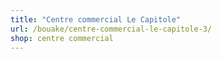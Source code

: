 ```yaml
---
title: "Centre commercial Le Capitole"
url: /bouake/centre-commercial-le-capitole-3/
shop: centre commercial
---
```

